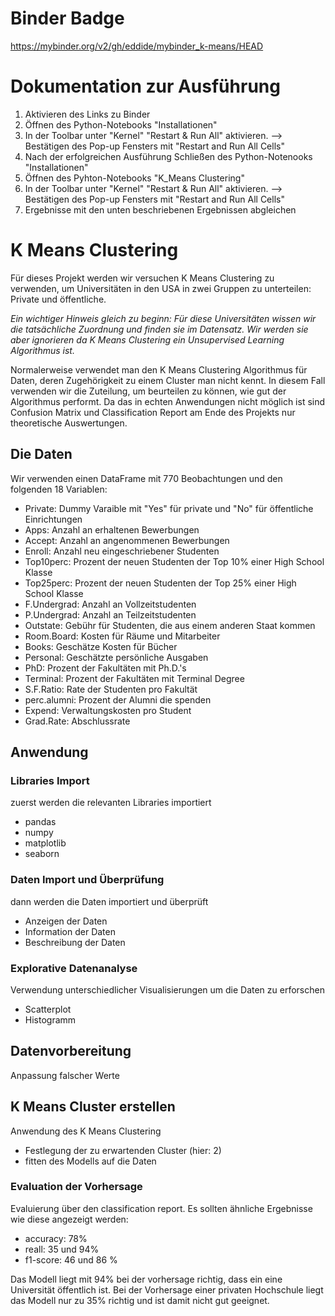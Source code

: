 # Binder Badge
https://mybinder.org/v2/gh/eddide/mybinder_k-means/HEAD

# Dokumentation zur Ausführung
1. Aktivieren des Links zu Binder
2. Öffnen des Python-Notebooks "Installationen"
3. In der Toolbar unter "Kernel" "Restart & Run All" aktivieren. --> Bestätigen des Pop-up Fensters mit "Restart and Run All Cells"
4. Nach der erfolgreichen Ausführung Schließen des Python-Notenooks "Installationen"
5. Öffnen des Pyhton-Notebooks "K_Means Clustering"
6. In der Toolbar unter "Kernel" "Restart & Run All" aktivieren. --> Bestätigen des Pop-up Fensters mit "Restart and Run All Cells"
7. Ergebnisse mit den unten beschriebenen Ergebnissen abgleichen

# K Means Clustering

Für dieses Projekt werden wir versuchen K Means Clustering zu verwenden, um Universitäten in den USA in zwei Gruppen zu unterteilen: Private und öffentliche.

*Ein wichtiger Hinweis gleich zu beginn: Für diese Universitäten wissen wir die tatsächliche Zuordnung und finden sie im Datensatz. Wir werden sie aber ignorieren da K Means Clustering ein Unsupervised Learning Algorithmus ist.*

Normalerweise verwendet man den K Means Clustering Algorithmus für Daten, deren Zugehörigkeit zu einem Cluster man nicht kennt. In diesem Fall verwenden wir die Zuteilung, um beurteilen zu können, wie gut der Algorithmus performt. Da das in echten Anwendungen nicht möglich ist sind Confusion Matrix und Classification Report am Ende des Projekts nur theoretische Auswertungen.

## Die Daten

Wir verwenden einen DataFrame mit 770 Beobachtungen und den folgenden 18 Variablen:

* Private: Dummy Varaible mit "Yes" für private und "No" für öffentliche Einrichtungen
* Apps: Anzahl an erhaltenen Bewerbungen
* Accept: Anzahl an angenommenen Bewerbungen
* Enroll: Anzahl neu eingeschriebener Studenten
* Top10perc: Prozent der neuen Studenten der Top 10% einer High School Klasse
* Top25perc: Prozent der neuen Studenten der Top 25% einer High School Klasse
* F.Undergrad: Anzahl an Vollzeitstudenten
* P.Undergrad: Anzahl an Teilzeitstudenten
* Outstate: Gebühr für Studenten, die aus einem anderen Staat kommen
* Room.Board: Kosten für Räume und Mitarbeiter
* Books: Geschätze Kosten für Bücher
* Personal: Geschätzte persönliche Ausgaben
* PhD: Prozent der Fakultäten mit Ph.D.'s
* Terminal: Prozent der Fakultäten mit Terminal Degree
* S.F.Ratio: Rate der Studenten pro Fakultät
* perc.alumni: Prozent der Alumni die spenden
* Expend: Verwaltungskosten pro Student
* Grad.Rate: Abschlussrate

## Anwendung
### Libraries Import
zuerst werden die relevanten Libraries importiert
- pandas
- numpy
- matplotlib
- seaborn
### Daten Import und Überprüfung
dann werden die Daten importiert und überprüft
- Anzeigen der Daten
- Information der Daten
- Beschreibung der Daten
### Explorative Datenanalyse
Verwendung unterschiedlicher Visualisierungen um die Daten zu erforschen
- Scatterplot
- Histogramm
## Datenvorbereitung
Anpassung falscher Werte

## K Means Cluster erstellen
Anwendung des K Means Clustering
- Festlegung der zu erwartenden Cluster (hier: 2)
- fitten des Modells auf die Daten
### Evaluation der Vorhersage
Evaluierung über den classification report.
Es sollten ähnliche Ergebnisse wie diese angezeigt werden:
- accuracy: 78%
- reall: 35 und 94%
- f1-score: 46 und 86 %

Das Modell liegt mit 94% bei der vorhersage richtig, dass ein eine Universität öffentlich ist.
Bei der Vorhersage einer privaten Hochschule liegt das Modell nur zu 35% richtig und ist damit nicht gut geeignet.
